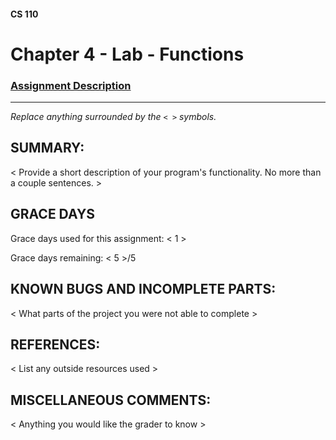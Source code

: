 #### CS 110
# Chapter 4 - Lab - Functions

### [Assignment Description](https://docs.google.com/document/d/1V20D_upUX4MO8YmskKlRB25Yu2pCEv3-h8z4EAfrSno/edit?usp=sharing)

***

_Replace anything surrounded by the `< >` symbols._

## SUMMARY:
 < Provide a short description of your program's functionality. No more than a couple sentences. >

## GRACE DAYS
Grace days used for this assignment: < 1 >

Grace days remaining: < 5 >/5

## KNOWN BUGS AND INCOMPLETE PARTS:
 < What parts of the project you were not able to complete >

## REFERENCES:
 < List any outside resources used >

## MISCELLANEOUS COMMENTS:
 < Anything you would like the grader to know >
